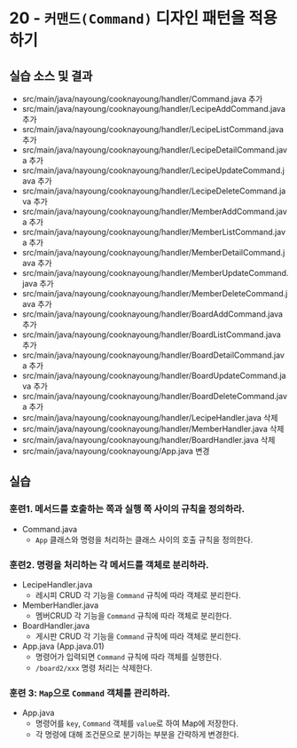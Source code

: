 # 20 - `커맨드(Command)` 디자인 패턴을 적용하기

## 실습 소스 및 결과

- src/main/java/nayoung/cooknayoung/handler/Command.java 추가
- src/main/java/nayoung/cooknayoung/handler/LecipeAddCommand.java 추가
- src/main/java/nayoung/cooknayoung/handler/LecipeListCommand.java 추가
- src/main/java/nayoung/cooknayoung/handler/LecipeDetailCommand.java 추가
- src/main/java/nayoung/cooknayoung/handler/LecipeUpdateCommand.java 추가
- src/main/java/nayoung/cooknayoung/handler/LecipeDeleteCommand.java 추가
- src/main/java/nayoung/cooknayoung/handler/MemberAddCommand.java 추가
- src/main/java/nayoung/cooknayoung/handler/MemberListCommand.java 추가
- src/main/java/nayoung/cooknayoung/handler/MemberDetailCommand.java 추가
- src/main/java/nayoung/cooknayoung/handler/MemberUpdateCommand.java 추가
- src/main/java/nayoung/cooknayoung/handler/MemberDeleteCommand.java 추가
- src/main/java/nayoung/cooknayoung/handler/BoardAddCommand.java 추가
- src/main/java/nayoung/cooknayoung/handler/BoardListCommand.java 추가
- src/main/java/nayoung/cooknayoung/handler/BoardDetailCommand.java 추가
- src/main/java/nayoung/cooknayoung/handler/BoardUpdateCommand.java 추가
- src/main/java/nayoung/cooknayoung/handler/BoardDeleteCommand.java 추가
- src/main/java/nayoung/cooknayoung/handler/LecipeHandler.java 삭제
- src/main/java/nayoung/cooknayoung/handler/MemberHandler.java 삭제
- src/main/java/nayoung/cooknayoung/handler/BoardHandler.java 삭제
- src/main/java/nayoung/cooknayoung/App.java 변경

## 실습

### 훈련1. 메서드를 호출하는 쪽과 실행 쪽 사이의 규칙을 정의하라.

- Command.java
    - `App` 클래스와 명령을 처리하는 클래스 사이의 호출 규칙을 정의한다.

### 훈련2. 명령을 처리하는 각 메서드를 객체로 분리하라.

- LecipeHandler.java
    - 레시피 CRUD 각 기능을 `Command` 규칙에 따라 객체로 분리한다.
- MemberHandler.java
    - 멤버CRUD 각 기능을 `Command` 규칙에 따라 객체로 분리한다.
- BoardHandler.java
    - 게시판 CRUD 각 기능을 `Command` 규칙에 따라 객체로 분리한다.
- App.java (App.java.01)
    - 명령어가 입력되면 `Command` 규칙에 따라 객체를 실행한다.
    - `/board2/xxx` 명령 처리는 삭제한다.

### 훈련 3: `Map`으로 `Command` 객체를 관리하라.

- App.java
    - 명령어를 `key`, `Command` 객체를 `value`로 하여 Map에 저장한다.
    - 각 명령에 대해 조건문으로 분기하는 부분을 간략하게 변경한다.
